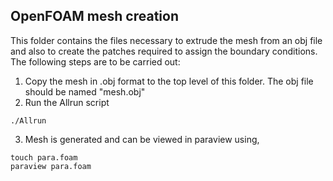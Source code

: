 ## OpenFOAM mesh creation
This folder contains the files necessary to extrude the mesh from an obj file and also to create the patches required to assign the boundary conditions. The following steps are to be carried out:

1. Copy the mesh in .obj format to the top level of this folder. The obj file should be named "mesh.obj"
2. Run the Allrun script
```
./Allrun
```
3. Mesh is generated and can be viewed in paraview using,
```
touch para.foam
paraview para.foam
```